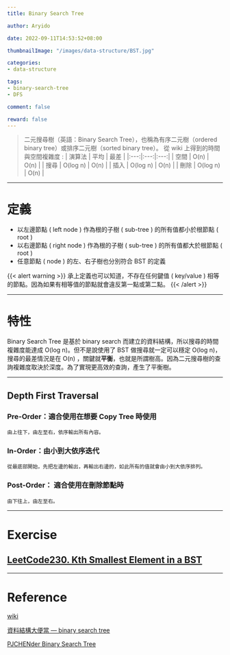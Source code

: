 ```yaml
---
title: Binary Search Tree

author: Aryido

date: 2022-09-11T14:53:52+08:00

thumbnailImage: "/images/data-structure/BST.jpg"

categories:
- data-structure

tags:
- binary-search-tree
- DFS

comment: false

reward: false
---
```

<!--BODY-->

> 二元搜尋樹（英語：Binary Search Tree），也稱為有序二元樹（ordered binary tree）或排序二元樹（sorted binary tree）。 從 wiki 上得到的時間與空間複雜度 :
>|  演算法  |  平均  |  最差  |
>|:---:|:---:|:---:|
>| 空間 | O(n) | O(n) |
>| 搜尋 | O(log n) | O(n) |
>| 插入 | O(log n) | O(n) |
>| 刪除 | O(log n) | O(n) |

<!--more-->

---

# 定義
- 以左邊節點 ( left node ) 作為根的子樹 ( sub-tree ) 的所有值都小於根節點 ( root )
- 以右邊節點 ( right node ) 作為根的子樹 ( sub-tree ) 的所有值都大於根節點 ( root )
- 任意節點 ( node ) 的左、右子樹也分別符合 BST 的定義

{{< alert warning >}}
承上定義也可以知道，不存在任何鍵值 ( key/value ) 相等的節點。因為如果有相等值的節點就會違反第一點或第二點。
{{< /alert >}}

---

# 特性
Binary Search Tree 是基於 binary search 而建立的資料結構，所以搜尋的時間複雜度能達成 O(log n)。但不是說使用了 BST 做搜尋就一定可以穩定 O(log n)，搜尋的最差情況是在 O(n) ，關鍵就**平衡**，也就是所謂樹高。因為二元搜尋樹的查詢複雜度取決於深度。為了實現更高效的查詢，產生了平衡樹。

---

## Depth First Traversal
### Pre-Order：適合使用在想要 Copy Tree 時使用
    由上往下，由左至右，依序輸出所有內容。

### In-Order：由小到大依序迭代
    從最底部開始，先把左邊的輸出，再輸出右邊的，如此所有的值就會由小到大依序排列。

### Post-Order： 適合使用在刪除節點時
    由下往上，由左至右。

---

# Exercise
## [LeetCode230. Kth Smallest Element in a BST](https://leetcode.com/problems/kth-smallest-element-in-a-bst/)

---
# Reference
[wiki](https://zh.wikipedia.org/zh-tw/%E4%BA%8C%E5%85%83%E6%90%9C%E5%B0%8B%E6%A8%B9)

[資料結構大便當 — binary search tree](https://medium.com/@Kadai/%E8%B3%87%E6%96%99%E7%B5%90%E6%A7%8B%E5%A4%A7%E4%BE%BF%E7%95%B6-binary-search-tree-3c40be3204e)

[PJCHENder Binary Search Tree](https://pjchender.dev/dsa/dsa-bst/)

